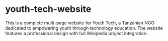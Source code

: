 # youth-tech-website
This is a complete multi-page website for Youth Tech, a Tanzanian NGO dedicated to empowering youth through technology education. The website features a professional design with full Wikipedia project integration.

